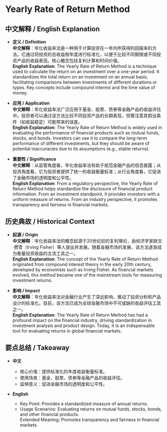 # Yearly Rate of Return Method

## 中文解释 / English Explanation

* **定义 / Definition**  
  **中文解释**：年化收益率法是一种用于计算投资在一年内所获得的回报率的方法。它通过将投资的总收益按年度进行标准化，以便于比较不同期限或不同投资产品的收益表现。核心概念包括复利计算和时间价值。  
  **English Explanation**: The Yearly Rate of Return Method is a technique used to calculate the return on an investment over a one-year period. It standardizes the total return on an investment on an annual basis, facilitating comparisons between investments of different durations or types. Key concepts include compound interest and the time value of money.

* **应用 / Application**  
  **中文解释**：年化收益率法广泛应用于基金、股票、债券等金融产品的收益评估中。投资者可以通过该方法比较不同投资产品的长期表现，但需注意其假设条件（如收益稳定）可能带来的误差。  
  **English Explanation**: The Yearly Rate of Return Method is widely used in evaluating the performance of financial products such as mutual funds, stocks, and bonds. Investors can use it to compare the long-term performance of different investments, but they should be aware of potential inaccuracies due to its assumptions (e.g., stable returns).

* **重要性 / Significance**  
  **中文解释**：从监管角度看，年化收益率法有助于规范金融产品的信息披露；从投资角度看，它为投资者提供了统一的收益衡量标准；从行业角度看，它促进了金融市场的透明度和公平性。  
  **English Explanation**: From a regulatory perspective, the Yearly Rate of Return Method helps standardize the disclosure of financial product information. From an investment standpoint, it provides investors with a uniform measure of returns. From an industry perspective, it promotes transparency and fairness in financial markets.

## 历史典故 / Historical Context

* **起源 / Origin**  
  **中文解释**：年化收益率法的概念起源于20世纪初的复利理论，由经济学家欧文·费雪（Irving Fisher）等人提出并发展。随着金融市场的发展，该方法逐渐成为衡量投资收益的主流工具之一。  
  **English Explanation**: The concept of the Yearly Rate of Return Method originated from compound interest theory in the early 20th century, developed by economists such as Irving Fisher. As financial markets evolved, this method became one of the mainstream tools for measuring investment returns.

* **影响 / Impact**  
  **中文解释**：年化收益率法对金融行业产生了深远影响，推动了投资分析和产品设计的标准化。目前，该方法已成为全球金融市场中不可或缺的收益评估工具之一。  
  **English Explanation**: The Yearly Rate of Return Method has had a profound impact on the financial industry, driving standardization in investment analysis and product design. Today, it is an indispensable tool for evaluating returns in global financial markets.

## 要点总结 / Takeaway

* **中文**  
  - 核心价值：提供标准化的年度收益衡量标准。  
  - 使用场景：基金、股票、债券等金融产品的收益评估。  
  - 延伸意义：促进金融市场的透明度和公平性。

* **English**  
  - Key Point: Provides a standardized measure of annual returns.  
  - Usage Scenarios: Evaluating returns on mutual funds, stocks, bonds, and other financial products.  
   Extended Meaning: Promotes transparency and fairness in financial markets.